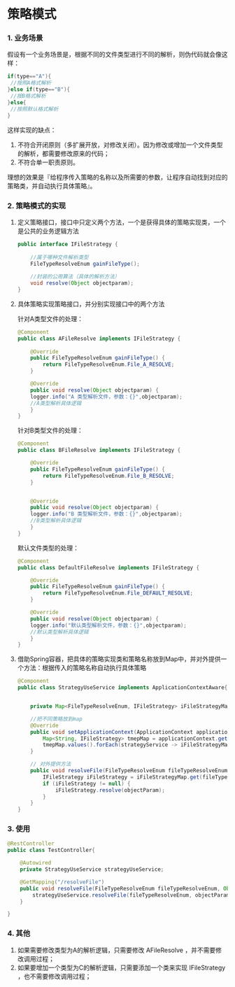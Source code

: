 # 策略模式

### 1. 业务场景

假设有一个业务场景是，根据不同的文件类型进行不同的解析，则伪代码就会像这样：

```java
if(type=="A"){
 //按照A格式解析
}else if(type=="B"){
 //按B格式解析
}else{
 //按照默认格式解析
}

```

这样实现的缺点：

1. 不符合开闭原则（多扩展开放，对修改关闭）。因为修改或增加一个文件类型的解析，都需要修改原来的代码；
2. 不符合单一职责原则。

理想的效果是『给程序传入策略的名称以及所需要的参数，让程序自动找到对应的策略类，并自动执行具体策略』。

### 2. 策略模式的实现

1. 定义策略接口，接口中只定义两个方法，一个是获得具体的策略实现类，一个是公共的业务逻辑方法

    ```java
    public interface IFileStrategy {
        
        //属于哪种文件解析类型
        FileTypeResolveEnum gainFileType();
        
        //封装的公用算法（具体的解析方法）
        void resolve(Object objectparam);
    }

    ```

2. 具体策略实现策略接口，并分别实现接口中的两个方法

    针对A类型文件的处理：

    ```java
    @Component
    public class AFileResolve implements IFileStrategy {
        
        @Override
        public FileTypeResolveEnum gainFileType() {
            return FileTypeResolveEnum.File_A_RESOLVE;
        }

        @Override
        public void resolve(Object objectparam) {
        logger.info("A 类型解析文件，参数：{}",objectparam);
        //A类型解析具体逻辑
        }
    }

    ```

    针对B类型文件的处理：

    ```java
    @Component
    public class BFileResolve implements IFileStrategy {
    
        @Override
        public FileTypeResolveEnum gainFileType() {
            return FileTypeResolveEnum.File_B_RESOLVE;
        }


        @Override
        public void resolve(Object objectparam) {
        logger.info("B 类型解析文件，参数：{}",objectparam);
        //B类型解析具体逻辑
        }
    }

    ```

    默认文件类型的处理：

    ```java
    @Component
    public class DefaultFileResolve implements IFileStrategy {

        @Override
        public FileTypeResolveEnum gainFileType() {
            return FileTypeResolveEnum.File_DEFAULT_RESOLVE;
        }

        @Override
        public void resolve(Object objectparam) {
        logger.info("默认类型解析文件，参数：{}",objectparam);
        //默认类型解析具体逻辑
        }
    }

    ```

3. 借助Spring容器，把具体的策略实现类和策略名称放到Map中，并对外提供一个方法：根据传入的策略名称自动执行具体策略

    ```java
    @Component
    public class StrategyUseService implements ApplicationContextAware{

    
        private Map<FileTypeResolveEnum, IFileStrategy> iFileStrategyMap = new ConcurrentHashMap<>();

        //把不同策略放到map
        @Override
        public void setApplicationContext(ApplicationContext applicationContext) throws BeansException {
            Map<String, IFileStrategy> tmepMap = applicationContext.getBeansOfType(IFileStrategy.class);
            tmepMap.values().forEach(strategyService -> iFileStrategyMap.put(strategyService.gainFileType(), strategyService));
        }

        // 对外提供方法
        public void resolveFile(FileTypeResolveEnum fileTypeResolveEnum, Object objectParam) {
            IFileStrategy iFileStrategy = iFileStrategyMap.get(fileTypeResolveEnum);
            if (iFileStrategy != null) {
                iFileStrategy.resolve(objectParam);
            }
        }
    }

    ```

### 3. 使用

```java
@RestController
public class TestController{

    @Autowired
    private StrategyUseService strategyUseService;

    @GetMapping("/resolveFile")
    public void resolveFile(FileTypeResolveEnum fileTypeResolveEnum, Object objectParam){
        strategyUseService.resolveFile(fileTypeResolveEnum, objectParam);
    }

}

```

### 4. 其他

1. 如果需要修改类型为A的解析逻辑，只需要修改 AFileResolve ，并不需要修改调用过程；
2. 如果要增加一个类型为C的解析逻辑，只需要添加一个类来实现 IFileStrategy ，也不需要修改调用过程；
